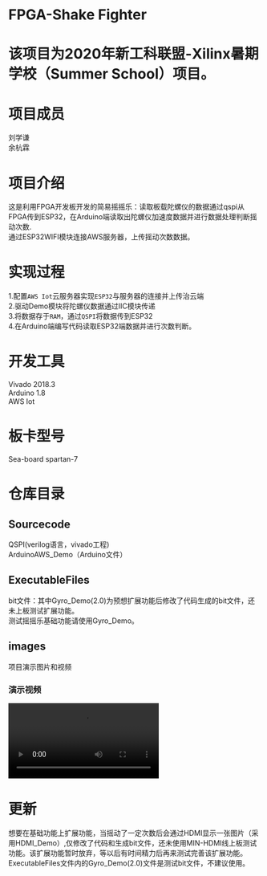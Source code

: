 # FPGA-Shake Fighter
# 该项目为2020年新工科联盟-Xilinx暑期学校（Summer School）项目。
# 项目成员
刘学谦  
余杭霖
# 项目介绍
这是利用FPGA开发板开发的简易摇摇乐：读取板载陀螺仪的数据通过qspi从FPGA传到ESP32，在Arduino端读取出陀螺仪加速度数据并进行数据处理判断摇动次数.  
通过ESP32WIFI模块连接AWS服务器，上传摇动次数数据。
# 实现过程
1.配置`AWS Iot`云服务器实现`ESP32`与服务器的连接并上传治云端  
2.驱动Demo模块将陀螺仪数据通过IIC模块传递  
3.将数据存于`RAM`，通过`QSPI`将数据传到ESP32  
4.在Arduino端编写代码读取ESP32端数据并进行次数判断。
# 开发工具
Vivado 2018.3  
Arduino 1.8  
AWS Iot  
# 板卡型号
Sea-board spartan-7
# 仓库目录
## Sourcecode
QSPI(verilog语言，vivado工程)   
ArduinoAWS_Demo（Arduino文件）  
## ExecutableFiles
bit文件：其中Gyro_Demo(2.0)为预想扩展功能后修改了代码生成的bit文件，还未上板测试扩展功能。  
测试摇摇乐基础功能请使用Gyro_Demo。
## images
项目演示图片和视频
### 演示视频
![演示视频](https://github.com/magnolia000/FPGA-Shake-Fighter/blob/master/images/%E6%BC%94%E7%A4%BA%E8%A7%86%E9%A2%91.mp4)
# 更新
想要在基础功能上扩展功能，当摇动了一定次数后会通过HDMI显示一张图片（采用HDMI_Demo）,仅修改了代码和生成bit文件，还未使用MIN-HDMI线上板测试功能。该扩展功能暂时放弃，等以后有时间精力后再来测试完善该扩展功能。ExecutableFiles文件内的Gyro_Demo(2.0)文件是测试bit文件，不建议使用。
